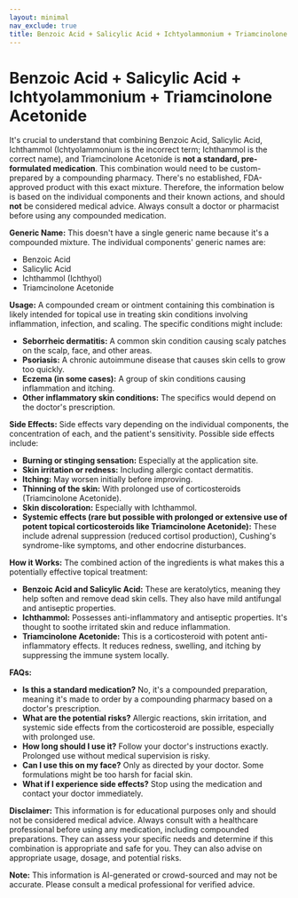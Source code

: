 ```yaml
---
layout: minimal
nav_exclude: true
title: Benzoic Acid + Salicylic Acid + Ichtyolammonium + Triamcinolone Acetonide
---
```


# Benzoic Acid + Salicylic Acid + Ichtyolammonium + Triamcinolone Acetonide

It's crucial to understand that combining Benzoic Acid, Salicylic Acid, Ichthammol (Ichtyolammonium is the incorrect term; Ichthammol is the correct name), and Triamcinolone Acetonide is **not a standard, pre-formulated medication**.  This combination would need to be custom-prepared by a compounding pharmacy.  There's no established, FDA-approved product with this exact mixture.  Therefore, the information below is based on the individual components and their known actions, and should **not** be considered medical advice.  Always consult a doctor or pharmacist before using any compounded medication.


**Generic Name:**  This doesn't have a single generic name because it's a compounded mixture.  The individual components' generic names are:

* Benzoic Acid
* Salicylic Acid
* Ichthammol (Ichthyol)
* Triamcinolone Acetonide


**Usage:**  A compounded cream or ointment containing this combination is likely intended for topical use in treating skin conditions involving inflammation, infection, and scaling.  The specific conditions might include:

* **Seborrheic dermatitis:**  A common skin condition causing scaly patches on the scalp, face, and other areas.
* **Psoriasis:** A chronic autoimmune disease that causes skin cells to grow too quickly.
* **Eczema (in some cases):**  A group of skin conditions causing inflammation and itching.
* **Other inflammatory skin conditions:**  The specifics would depend on the doctor's prescription.


**Side Effects:** Side effects vary depending on the individual components, the concentration of each, and the patient's sensitivity. Possible side effects include:

* **Burning or stinging sensation:** Especially at the application site.
* **Skin irritation or redness:**  Including allergic contact dermatitis.
* **Itching:**  May worsen initially before improving.
* **Thinning of the skin:** With prolonged use of corticosteroids (Triamcinolone Acetonide).
* **Skin discoloration:**  Especially with Ichthammol.
* **Systemic effects (rare but possible with prolonged or extensive use of potent topical corticosteroids like Triamcinolone Acetonide):** These include adrenal suppression (reduced cortisol production), Cushing's syndrome-like symptoms, and other endocrine disturbances.


**How it Works:**  The combined action of the ingredients is what makes this a potentially effective topical treatment:

* **Benzoic Acid and Salicylic Acid:** These are keratolytics, meaning they help soften and remove dead skin cells. They also have mild antifungal and antiseptic properties.
* **Ichthammol:** Possesses anti-inflammatory and antiseptic properties. It's thought to soothe irritated skin and reduce inflammation.
* **Triamcinolone Acetonide:** This is a corticosteroid with potent anti-inflammatory effects. It reduces redness, swelling, and itching by suppressing the immune system locally.


**FAQs:**

* **Is this a standard medication?** No, it's a compounded preparation, meaning it's made to order by a compounding pharmacy based on a doctor's prescription.
* **What are the potential risks?**  Allergic reactions, skin irritation, and systemic side effects from the corticosteroid are possible, especially with prolonged use.
* **How long should I use it?**  Follow your doctor's instructions exactly.  Prolonged use without medical supervision is risky.
* **Can I use this on my face?**  Only as directed by your doctor.  Some formulations might be too harsh for facial skin.
* **What if I experience side effects?** Stop using the medication and contact your doctor immediately.


**Disclaimer:** This information is for educational purposes only and should not be considered medical advice.  Always consult with a healthcare professional before using any medication, including compounded preparations. They can assess your specific needs and determine if this combination is appropriate and safe for you.  They can also advise on appropriate usage, dosage, and potential risks.


**Note:** This information is AI-generated or crowd-sourced and may not be accurate. Please consult a medical professional for verified advice.